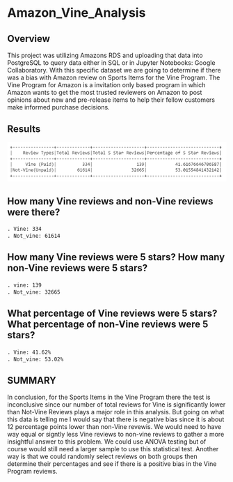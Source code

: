 # Amazon_Vine_Analysis

## Overview
This project was utilizing Amazons RDS and uploading that data into PostgreSQL to query data either in SQL or in Jupyter Notebooks: Google Collaboratory. With this specific dataset we are going to determine if there was a bias with Amazon review on Sports Items for the Vine Program. The Vine Program for Amazon is a invitation only based program in which Amazon wants to get the most trusted reviewers on Amazon to post opinions about new and pre-release items to help their fellow customers make informed purchase decisions.

## Results
![image](https://github.com/nypasha1928/Amazon_Vine_Analysis/blob/main/Summary.png)


## How many Vine reviews and non-Vine reviews were there?
    . Vine: 334
    . Not_vine: 61614
   
## How many Vine reviews were 5 stars? How many non-Vine reviews were 5 stars?  
    . vine: 139
    . Not_vine: 32665
 
## What percentage of Vine reviews were 5 stars? What percentage of non-Vine reviews were 5 stars? 
    . Vine: 41.62%
    . Not_vine: 53.02%
   
   
## SUMMARY
In conclusion, for the Sports Items in the Vine Program there the test is inconclusive since our number of total reviews for Vine is significantly lower than Not-Vine Reviews plays a major role in this analysis. But going on what this data is telling me I would say that there is negative bias since it is about 12 percentage points lower than non-Vine revewis. We would need to have way equal or signtly less Vine reviews to non-vine reviews to gather a more insightful answer to this problem. We could use ANOVA testing but of course would still need a larger sample to use this statistical test. Another way is that we could randomly select reviews on both groups then determine their percentages and see if there is a positive bias in the Vine Program reviews.

